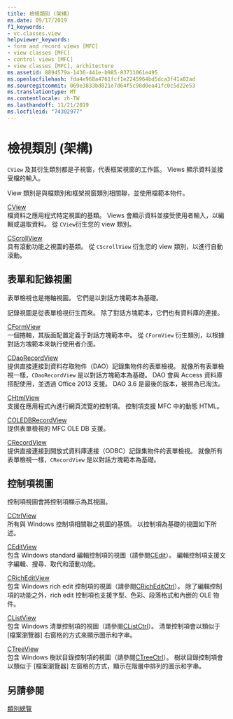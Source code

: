 ```yaml
---
title: 檢視類別 (架構)
ms.date: 09/17/2019
f1_keywords:
- vc.classes.view
helpviewer_keywords:
- form and record views [MFC]
- view classes [MFC]
- control views [MFC]
- view classes [MFC], architecture
ms.assetid: 8894579a-1436-441e-b985-83711061e495
ms.openlocfilehash: fda4e968a4761fcf1e2245964bd5dca3f41a82ad
ms.sourcegitcommit: 069e3833bd821e7d64f5c98d0ea41fc0c5d22e53
ms.translationtype: MT
ms.contentlocale: zh-TW
ms.lasthandoff: 11/21/2019
ms.locfileid: "74302977"
---
```

# <a name="view-classes-architecture"></a>檢視類別 (架構)

`CView` 及其衍生類別都是子視窗，代表框架視窗的工作區。 Views 顯示資料並接受檔的輸入。

View 類別是與檔類別和框架視窗類別相關聯，並使用檔範本物件。

[CView](../mfc/reference/cview-class.md)<br/>
檔資料之應用程式特定視圖的基類。 Views 會顯示資料並接受使用者輸入，以編輯或選取資料。 從 `CView`衍生您的 view 類別。

[CScrollView](../mfc/reference/cscrollview-class.md)<br/>
具有滾動功能之視圖的基類。 從 `CScrollView` 衍生您的 view 類別，以進行自動滾動。

## <a name="form-and-record-views"></a>表單和記錄視圖

表單檢視也是捲軸視圖。 它們是以對話方塊範本為基礎。

記錄視圖是從表單檢視衍生而來。 除了對話方塊範本，它們也有資料庫的連接。

[CFormView](../mfc/reference/cformview-class.md)<br/>
一個捲軸，其版面配置定義于對話方塊範本中。 從 `CFormView` 衍生類別，以根據對話方塊範本來執行使用者介面。

[CDaoRecordView](../mfc/reference/cdaorecordview-class.md)<br/>
提供直接連接到資料存取物件（DAO）記錄集物件的表單檢視。 就像所有表單檢視一樣，`CDaoRecordView` 是以對話方塊範本為基礎。 DAO 會與 Access 資料庫搭配使用，並透過 Office 2013 支援。 DAO 3.6 是最後的版本，被視為已淘汰。

[CHtmlView](../mfc/reference/chtmlview-class.md)<br/>
支援在應用程式內進行網頁流覽的控制項。 控制項支援 MFC 中的動態 HTML。

[COLEDBRecordView](../mfc/reference/coledbrecordview-class.md)<br/>
提供表單檢視的 MFC OLE DB 支援。

[CRecordView](../mfc/reference/crecordview-class.md)<br/>
提供直接連接到開放式資料庫連接（ODBC）記錄集物件的表單檢視。 就像所有表單檢視一樣，`CRecordView` 是以對話方塊範本為基礎。

## <a name="control-views"></a>控制項視圖

控制項視圖會將控制項顯示為其視圖。

[CCtrlView](../mfc/reference/cctrlview-class.md)<br/>
所有與 Windows 控制項相關聯之視圖的基類。 以控制項為基礎的視圖如下所述。

[CEditView](../mfc/reference/ceditview-class.md)<br/>
包含 Windows standard 編輯控制項的視圖（請參閱[CEdit](../mfc/reference/cedit-class.md)）。 編輯控制項支援文字編輯、搜尋、取代和滾動功能。

[CRichEditView](../mfc/reference/cricheditview-class.md)<br/>
包含 Windows rich edit 控制項的視圖（請參閱[CRichEditCtrl](../mfc/reference/cricheditctrl-class.md)）。 除了編輯控制項的功能之外，rich edit 控制項也支援字型、色彩、段落格式和內嵌的 OLE 物件。

[CListView](../mfc/reference/clistview-class.md)<br/>
包含 Windows 清單控制項的視圖（請參閱[CListCtrl](../mfc/reference/clistctrl-class.md)）。 清單控制項會以類似于 [檔案瀏覽器] 右窗格的方式來顯示圖示和字串。

[CTreeView](../mfc/reference/ctreeview-class.md)<br/>
包含 Windows 樹狀目錄控制項的視圖（請參閱[CTreeCtrl](../mfc/reference/ctreectrl-class.md)）。 樹狀目錄控制項會以類似于 [檔案瀏覽器] 左窗格的方式，顯示在階層中排列的圖示和字串。

## <a name="see-also"></a>另請參閱

[類別總覽](../mfc/class-library-overview.md)
